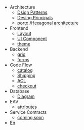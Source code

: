 * Architecture
  * [Dsign Patterns](/)
  * [Desing Principals](/)
  * [porto /Hexagonal architecture](/)
* Frontend
  * [Layout](/)
  * [UI Component](/)
  * [theme](/)
* Backend
  * [grid](/)
  * [forms](/)
* Code Flow
  * [catalog](/)
  * [Shipping](/)
  * [ACL](/)
  * [checkout](/)
* Database
  * [Diagram](https://lalittmohan.github.io/magento2-concept-book/#/architecture/db)
* EAV
  * [attributes](/)
* Service Contracts
  * [coming soon](/)
* [En](/)
